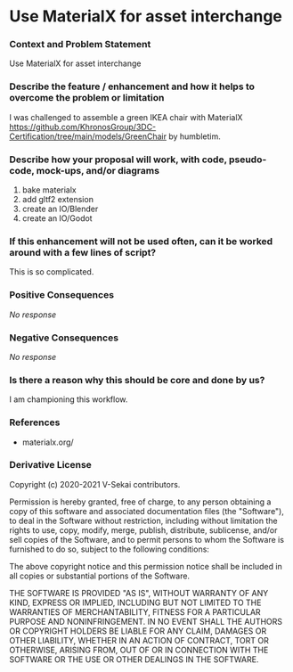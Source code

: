 # Use MaterialX for asset interchange

### Context and Problem Statement

Use MaterialX for asset interchange

### Describe the feature / enhancement and how it helps to overcome the problem or limitation

I was challenged to assemble a green IKEA chair with MaterialX https://github.com/KhronosGroup/3DC-Certification/tree/main/models/GreenChair by humbletim.

### Describe how your proposal will work, with code, pseudo-code, mock-ups, and/or diagrams

1. bake materialx
2. add gltf2 extension
3. create an IO/Blender
4. create an IO/Godot

### If this enhancement will not be used often, can it be worked around with a few lines of script?

This is so complicated.

### Positive Consequences

_No response_

### Negative Consequences

_No response_

### Is there a reason why this should be core and done by us?

I am championing this workflow.

### References

- materialx.org/

### Derivative License

Copyright (c) 2020-2021 V-Sekai contributors.

Permission is hereby granted, free of charge, to any person obtaining a copy
of this software and associated documentation files (the "Software"), to deal
in the Software without restriction, including without limitation the rights
to use, copy, modify, merge, publish, distribute, sublicense, and/or sell
copies of the Software, and to permit persons to whom the Software is
furnished to do so, subject to the following conditions:

The above copyright notice and this permission notice shall be included in all
copies or substantial portions of the Software.

THE SOFTWARE IS PROVIDED "AS IS", WITHOUT WARRANTY OF ANY KIND, EXPRESS OR
IMPLIED, INCLUDING BUT NOT LIMITED TO THE WARRANTIES OF MERCHANTABILITY,
FITNESS FOR A PARTICULAR PURPOSE AND NONINFRINGEMENT. IN NO EVENT SHALL THE
AUTHORS OR COPYRIGHT HOLDERS BE LIABLE FOR ANY CLAIM, DAMAGES OR OTHER
LIABILITY, WHETHER IN AN ACTION OF CONTRACT, TORT OR OTHERWISE, ARISING FROM,
OUT OF OR IN CONNECTION WITH THE SOFTWARE OR THE USE OR OTHER DEALINGS IN THE
SOFTWARE.
